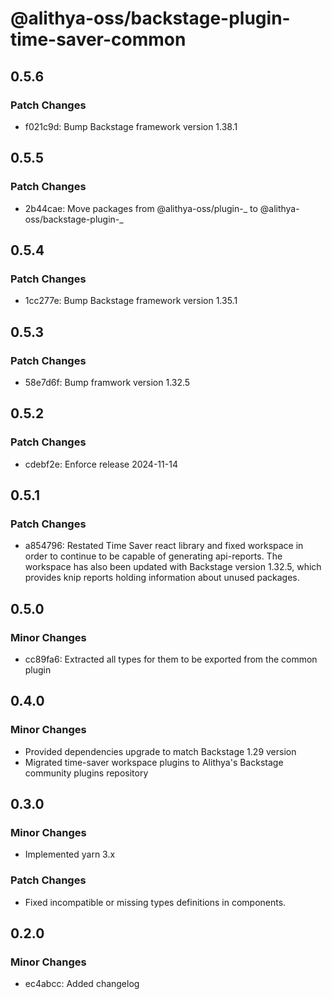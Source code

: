 # @alithya-oss/backstage-plugin-time-saver-common

## 0.5.6

### Patch Changes

- f021c9d: Bump Backstage framework version 1.38.1

## 0.5.5

### Patch Changes

- 2b44cae: Move packages from @alithya-oss/plugin-_ to @alithya-oss/backstage-plugin-_

## 0.5.4

### Patch Changes

- 1cc277e: Bump Backstage framework version 1.35.1

## 0.5.3

### Patch Changes

- 58e7d6f: Bump framwork version 1.32.5

## 0.5.2

### Patch Changes

- cdebf2e: Enforce release 2024-11-14

## 0.5.1

### Patch Changes

- a854796: Restated Time Saver react library and fixed workspace in order to continue to be capable of generating api-reports. The workspace has also been updated with Backstage version 1.32.5, which provides knip reports holding information about unused packages.

## 0.5.0

### Minor Changes

- cc89fa6: Extracted all types for them to be exported from the common plugin

## 0.4.0

### Minor Changes

- Provided dependencies upgrade to match Backstage 1.29 version
- Migrated time-saver workspace plugins to Alithya's Backstage community plugins repository

## 0.3.0

### Minor Changes

- Implemented yarn 3.x

### Patch Changes

- Fixed incompatible or missing types definitions in components.

## 0.2.0

### Minor Changes

- ec4abcc: Added changelog

